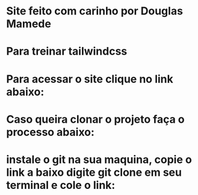 # Site feito com carinho por Douglas Mamede

# Para treinar tailwindcss

# Para acessar o site clique no link abaixo:

# Caso queira clonar o projeto faça o processo abaixo:

# instale o git na sua maquina, copie o link a baixo digite git clone em seu terminal e cole o link:
